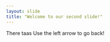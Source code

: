 ```yaml
---
layout: slide
title: "Welcome to our second slide!"
---
```

There taas
Use the left arrow to go back!
